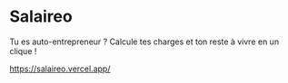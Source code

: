 # Salaireo

Tu es auto-entrepreneur ? Calcule tes charges et ton reste à vivre en un clique !

https://salaireo.vercel.app/
